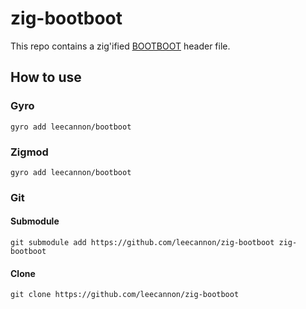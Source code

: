 # zig-bootboot

This repo contains a zig'ified [BOOTBOOT](https://gitlab.com/bztsrc/bootboot) header file.

## How to use

### Gyro

`gyro add leecannon/bootboot`

### Zigmod

`gyro add leecannon/bootboot`

### Git

#### Submodule

`git submodule add https://github.com/leecannon/zig-bootboot zig-bootboot`

#### Clone

`git clone https://github.com/leecannon/zig-bootboot`
